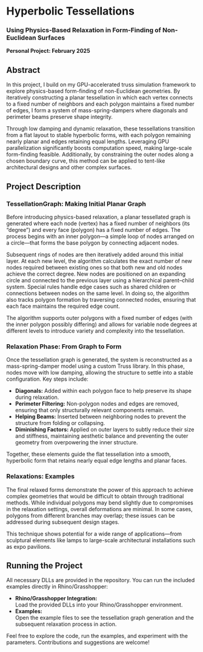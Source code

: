 # Hyperbolic Tessellations
### Using Physics-Based Relaxation in Form-Finding of Non-Euclidean Surfaces

**Personal Project: February 2025**

## Abstract

In this project, I build on my GPU-accelerated truss simulation framework to explore physics-based form-finding of non-Euclidean geometries. By iteratively constructing a planar tessellation in which each vertex connects to a fixed number of neighbors and each polygon maintains a fixed number of edges, I form a system of mass-spring-dampers where diagonals and perimeter beams preserve shape integrity.

Through low damping and dynamic relaxation, these tessellations transition from a flat layout to stable hyperbolic forms, with each polygon remaining nearly planar and edges retaining equal lengths. Leveraging GPU parallelization significantly boosts computation speed, making large-scale form-finding feasible. Additionally, by constraining the outer nodes along a chosen boundary curve, this method can be applied to tent-like architectural designs and other complex surfaces.

## Project Description

### TessellationGraph: Making Initial Planar Graph

Before introducing physics-based relaxation, a planar tessellated graph is generated where each node (vertex) has a fixed number of neighbors (its “degree”) and every face (polygon) has a fixed number of edges. The process begins with an inner polygon—a simple loop of nodes arranged on a circle—that forms the base polygon by connecting adjacent nodes.

Subsequent rings of nodes are then iteratively added around this initial layer. At each new level, the algorithm calculates the exact number of new nodes required between existing ones so that both new and old nodes achieve the correct degree. New nodes are positioned on an expanding circle and connected to the previous layer using a hierarchical parent–child system. Special rules handle edge cases such as shared children or connections between nodes on the same level. In doing so, the algorithm also tracks polygon formation by traversing connected nodes, ensuring that each face maintains the required edge count.

The algorithm supports outer polygons with a fixed number of edges (with the inner polygon possibly differing) and allows for variable node degrees at different levels to introduce variety and complexity into the tessellation.

### Relaxation Phase: From Graph to Form

Once the tessellation graph is generated, the system is reconstructed as a mass-spring-damper model using a custom Truss library. In this phase, nodes move with low damping, allowing the structure to settle into a stable configuration. Key steps include:

- **Diagonals:** Added within each polygon face to help preserve its shape during relaxation.
- **Perimeter Filtering:** Non-polygon nodes and edges are removed, ensuring that only structurally relevant components remain.
- **Helping Beams:** Inserted between neighboring nodes to prevent the structure from folding or collapsing.
- **Diminishing Factors:** Applied on outer layers to subtly reduce their size and stiffness, maintaining aesthetic balance and preventing the outer geometry from overpowering the inner structure.

Together, these elements guide the flat tessellation into a smooth, hyperbolic form that retains nearly equal edge lengths and planar faces.

### Relaxations: Examples

The final relaxed forms demonstrate the power of this approach to achieve complex geometries that would be difficult to obtain through traditional methods. While individual polygons may bend slightly due to compromises in the relaxation settings, overall deformations are minimal. In some cases, polygons from different branches may overlap; these issues can be addressed during subsequent design stages.

This technique shows potential for a wide range of applications—from sculptural elements like lamps to large-scale architectural installations such as expo pavilions.

## Running the Project

All necessary DLLs are provided in the repository. You can run the included examples directly in Rhino/Grasshopper:

- **Rhino/Grasshopper Integration:**  
  Load the provided DLLs into your Rhino/Grasshopper environment.
- **Examples:**  
  Open the example files to see the tessellation graph generation and the subsequent relaxation process in action.


Feel free to explore the code, run the examples, and experiment with the parameters. Contributions and suggestions are welcome!

